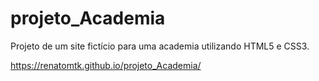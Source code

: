# projeto_Academia
Projeto de um site fictício para uma academia utilizando HTML5 e CSS3.

https://renatomtk.github.io/projeto_Academia/
